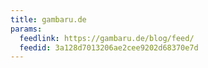 ```yaml
---
title: gambaru.de
params:
  feedlink: https://gambaru.de/blog/feed/
  feedid: 3a128d7013206ae2cee9202d68370e7d
---
```

